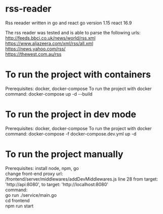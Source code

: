 # rss-reader
Rss reeader written in go  and react
go version 1.15
react 16.9

The rss reader was tested and is able to parse the following urls:
http://feeds.bbci.co.uk/news/world/rss.xml \
https://www.aljazeera.com/xml/rss/all.xml \
https://news.yahoo.com/rss/ \
https://thewest.com.au/rss 

# To run the project with containers
Prerequisites:
docker, docker-compose
To run the project with docker \
command: docker-compose up -d --build

# To run the project in dev mode
Prerequisites:
docker, docker-compose
To run the project with docker \
command: docker-compose -f docker-compose.dev.yml up -d


# To run the project manually
Prerequisites: install node, npm, go \
change front-end proxy url: /frontend/server/middlewares/addDevMiddlewares.js
line 28 from target: 'http://api:8080', to target: 'http://localhost:8080'  \
command:  \
go run ./service/main.go \
cd frontend  \
npm run start 